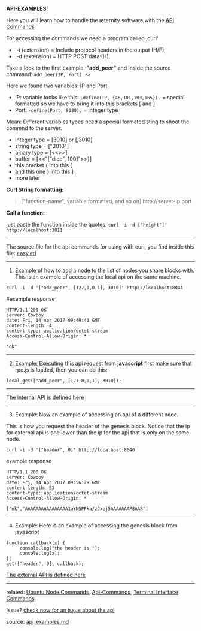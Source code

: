 **API-EXAMPLES**

Here you will learn how to handle the æternity software with the [API Commands](API-Commands)

For accessing the commands we need a program called ‚curl‘

- ‚-i (extension) = Include protocol headers in the output (H/F)‚
- ‚-d (extension) = HTTP POST data (H)‚

Take a look to the first example. **"add_peer"** and inside the source command:
`add_peer(IP, Port) ->`

Here we found two variables: IP and Port
- IP: variable looks like this: `-define(IP, {46,101,103,165}).` = special formatted so we have to bring it into this brackets [ and ]
- Port: `-define(Port, 8080).` = integer type

Mean: Different variables types need a special formated sting to shoot the
commnd to the server.

- integer type = [3010] or [,3010]
- string type  = ["3010"]
- binary type  = [<<>>]
- buffer       = [<<"[\"dice\", 100]">>}]
- this bracket { into this [
- and this one } into this ]
- more later

**Curl String formatting:**

>["function-name", variable formatted, and so on] http://server-ip:port


**Call a function:**

just paste the function inside the quotes. `curl -i -d ["height"]' http://localhost:3011`

***
The source file for the api commands for using with curl, you find
inside this file: [easy.erl](../../../../aeternity/testnet/blob/master/src/easy.erl)

***

1. Example of how to add a node to the list of nodes you share blocks
with. This is an example of accessing the local api on the same machine.

```
curl -i -d '["add_peer", [127,0,0,1], 3010]' http://localhost:8041
```

#example response

```
HTTP/1.1 200 OK
server: Cowboy
date: Fri, 14 Apr 2017 09:49:41 GMT
content-length: 4
content-type: application/octet-stream
Access-Control-Allow-Origin: *

"ok"
```
***

2. Example: Executing this api request from **javascript**
first make sure that rpc.js is loaded, then you can do this:

```
local_get(["add_peer", [127,0,0,1], 3010]);
```
***

[The internal API is defined here](../../../../aeternity/testnet/blob/master/src/networking/internal_handler.erl)

***


3. Example: Now an example of accessing an api of a different node.

This is how you request the header of the genesis block.
Notice that the ip for external api is one lower than the ip for the api
that is only on the same node.

```
curl -i -d '["header", 0]' http://localhost:8040
```

example response

```
HTTP/1.1 200 OK
server: Cowboy
date: Fri, 14 Apr 2017 09:56:29 GMT
content-length: 53
content-type: application/octet-stream
Access-Control-Allow-Origin: *

["ok","AAAAAAAAAAAAAAAA1oYN5PPka/zJxej5AAAAAAAP8AAB"]
```
***

4. Example: Here is an example of accessing the genesis block from javascript

```
function callback(x) {
	 console.log("the header is ");
	 console.log(x);
};
get(["header", 0], callback);
```

[The external API is defined here](../../../../aeternity/testnet/blob/master/src/networking/handler.erl)

***
related: [Ubuntu Node Commands](Ubuntu-Node-Commands), [Api-Commands](Api-Examples), [Terminal Interface Commands](Terminal-interface-commands)

Issue? [check now for an issue about the api](https://github.com/aeternity/testnet/issues?q=api)

source: [api_examples.md](../../../../aeternity/testnet/blob/master/docs/api_examples.md)